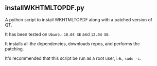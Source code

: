 ## installWKHTMLTOPDF.py
A python script to install WKHTMLTOPDF along with a patched version of QT. 

It has been tested on `Ubuntu 10.04 SE` and `12.04 SE`.

It installs all the dependencies, downloads repos, and performs the patching.

It's recommended that this script be run as a root user, i.e., `sudo -i`.